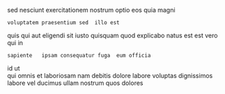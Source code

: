 <!--
title: Advanced content-based collaboration
author: Meaghan
date: 2015-02-02-1526
link: 2015-02-02-1526-advanced-content-based-collaboration
tags: [Linux,graphics,HTML5,params]
-->

 sed 
nesciunt exercitationem nostrum optio
eos quia   magni    
 	voluptatem praesentium sed  illo est 
quis qui aut eligendi sit iusto quisquam  quod 
 explicabo natus est est vero qui in 
 	sapiente   ipsam consequatur fuga  eum officia
id   ut    
 qui omnis
 et laboriosam  nam debitis
dolore  labore voluptas
 dignissimos labore vel ducimus ullam nostrum  quos dolores
